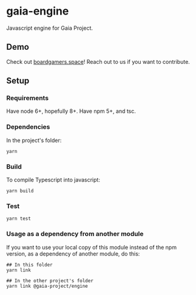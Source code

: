 # gaia-engine
Javascript engine for Gaia Project.

## Demo

Check out [boardgamers.space](https://www.boardgamers.space)! Reach out to us if you want to contribute.

## Setup

### Requirements

Have node 6+, hopefully 8+. Have npm 5+, and tsc.

### Dependencies

In the project's folder:

```
yarn
```

### Build

To compile Typescript into javascript:

```
yarn build
```

### Test

```
yarn test
```

### Usage as a dependency from another module

If you want to use your local copy of this module instead of the npm version, as a dependency of
another module, do this:

```
## In this folder
yarn link

## In the other project's folder
yarn link @gaia-project/engine
```
